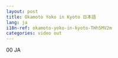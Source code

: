 ```yaml
---
layout: post
title: Okamoto Yoko in Kyoto 日本語
lang: ja
i18n-ref: okamoto-yoko-in-kyoto-THh5MV2m
categories: video out
---
```


00 JA
